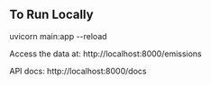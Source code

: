 ## To Run Locally

uvicorn main:app --reload

Access the data at:
http://localhost:8000/emissions

API docs:
http://localhost:8000/docs
